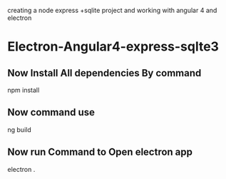 creating a node express +sqlite project 
and working with angular 4 and electron


# Electron-Angular4-express-sqlte3

## Now Install All dependencies By command

npm install


## Now  command use

ng build

## Now run Command to Open electron app

electron .

